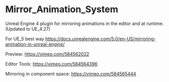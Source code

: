 # Mirror_Animation_System
Unreal Engine 4 plugin for mirroring animations in the editor and at runtime.
(Updated to UE_4.27)

For UE_5 best way https://docs.unrealengine.com/5.0/en-US/mirroring-animation-in-unreal-engine/

Preview: https://vimeo.com/584562022

Editor Tools: https://vimeo.com/584564396

Mirroring in component space: https://vimeo.com/584565444
